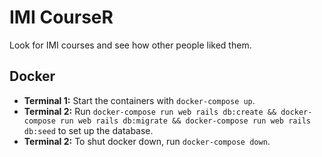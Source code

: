 # IMI CourseR

Look for IMI courses and see how other people liked them.

## Docker

- **Terminal 1:** Start the containers with `docker-compose up`.
- **Terminal 2:** Run `docker-compose run web rails db:create && docker-compose run web rails db:migrate && docker-compose run web rails db:seed` to set up the database.
- **Terminal 2:** To shut docker down, run `docker-compose down`.